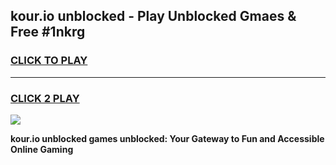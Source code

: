 
## kour.io unblocked - Play Unblocked Gmaes & Free #1nkrg
<h3>
<a href="https://news.freeplayer.one?title=kour.io_unblocked&ref=03M">CLICK TO PLAY</a></h3>
<hr>

<h3>
<a href="https://news.freeplayer.one?title=kour.io_unblocked&ref=03M">CLICK 2 PLAY</a>
  
</h3>

<a href="https://news.freeplayer.one?title=kour.io_unblocked&ref=03M"><img src="https://clearcache.store/games.png"></a>


**kour.io unblocked games unblocked: Your Gateway to Fun and Accessible Online Gaming**
